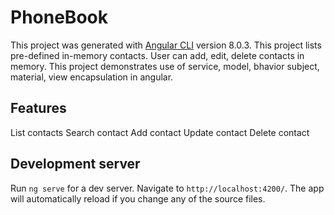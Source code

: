 # PhoneBook

This project was generated with [Angular CLI](https://github.com/angular/angular-cli) version 8.0.3.
This project lists pre-defined in-memory contacts. User can add, edit, delete contacts in memory.
This project demonstrates use of service, model, bhavior subject, material, view encapsulation in angular.  

## Features

List contacts
Search contact
Add contact
Update contact
Delete contact

## Development server

Run `ng serve` for a dev server. Navigate to `http://localhost:4200/`. The app will automatically reload if you change any of the source files.
